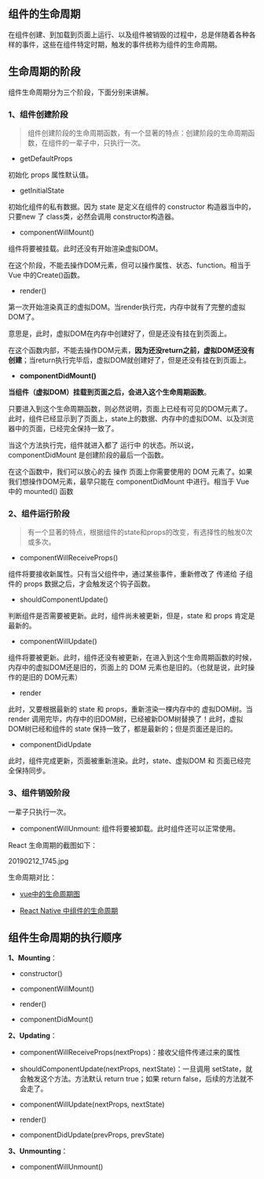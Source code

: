 


## 组件的生命周期

在组件创建、到加载到页面上运行、以及组件被销毁的过程中，总是伴随着各种各样的事件，这些在组件特定时期，触发的事件统称为组件的生命周期。

## 生命周期的阶段

组件生命周期分为三个阶段，下面分别来讲解。

### 1、组件创建阶段

> 组件创建阶段的生命周期函数，有一个显著的特点：创建阶段的生命周期函数，在组件的一辈子中，只执行一次。


- getDefaultProps

初始化 props 属性默认值。

- getInitialState

初始化组件的私有数据。因为 state 是定义在组件的 constructor 构造器当中的，只要new 了 class类，必然会调用 constructor构造器。

- componentWillMount()

组件将要被挂载。此时还没有开始渲染虚拟DOM。

在这个阶段，不能去操作DOM元素，但可以操作属性、状态、function。相当于 Vue 中的Create()函数。

- render()

第一次开始渲染真正的虚拟DOM。当render执行完，内存中就有了完整的虚拟DOM了。

意思是，此时，虚拟DOM在内存中创建好了，但是还没有挂在到页面上。

在这个函数内部，不能去操作DOM元素，**因为还没return之前，虚拟DOM还没有创建**；当return执行完毕后，虚拟DOM就创建好了，但是还没有挂在到页面上。

- **componentDidMount()**

**当组件（虚拟DOM）挂载到页面之后，会进入这个生命周期函数**。

只要进入到这个生命周期函数，则必然说明，页面上已经有可见的DOM元素了。此时，组件已经显示到了页面上，state上的数据、内存中的虚拟DOM、以及浏览器中的页面，已经完全保持一致了。

当这个方法执行完，组件就进入都了 运行中 的状态。所以说，componentDidMount 是创建阶段的最后一个函数。

在这个函数中，我们可以放心的去 操作 页面上你需要使用的 DOM 元素了。如果我们想操作DOM元素，最早只能在 componentDidMount 中进行。相当于 Vue 中的 mounted() 函数

### 2、组件运行阶段

>有一个显著的特点，根据组件的state和props的改变，有选择性的触发0次或多次。

- componentWillReceiveProps()

组件将要接收新属性。只有当父组件中，通过某些事件，重新修改了 传递给 子组件的 props 数据之后，才会触发这个钩子函数。

- shouldComponentUpdate()

判断组件是否需要被更新。此时，组件尚未被更新，但是，state 和 props 肯定是最新的。

- componentWillUpdate()

组件将要被更新。此时，组件还没有被更新，在进入到这个生命周期函数的时候，内存中的虚拟DOM还是旧的，页面上的 DOM 元素也是旧的。（也就是说，此时操作的是旧的 DOM元素）

- render

此时，又要根据最新的 state 和 props，重新渲染一棵内存中的 虚拟DOM树。当 render 调用完毕，内存中的旧DOM树，已经被新DOM树替换了！此时，虚拟DOM树已经和组件的 state 保持一致了，都是最新的；但是页面还是旧的。

- componentDidUpdate

此时，组件完成更新，页面被重新渲染。此时，state、虚拟DOM 和 页面已经完全保持同步。

### 3、组件销毁阶段

一辈子只执行一次。

- componentWillUnmount: 组件将要被卸载。此时组件还可以正常使用。

React 生命周期的截图如下：

20190212_1745.jpg

生命周期对比：

- [vue中的生命周期图](https://cn.vuejs.org/v2/guide/instance.html#生命周期图示)

- [React Native 中组件的生命周期](http://www.race604.com/react-native-component-lifecycle/)

## 组件生命周期的执行顺序

**1、Mounting**：

- constructor()

- componentWillMount()

- render()

- componentDidMount()

**2、Updating**：

- componentWillReceiveProps(nextProps)：接收父组件传递过来的属性

- shouldComponentUpdate(nextProps, nextState)：一旦调用 setState，就会触发这个方法。方法默认 return true；如果 return false，后续的方法就不会走了。

- componentWillUpdate(nextProps, nextState)

- render()

- componentDidUpdate(prevProps, prevState)

**3、Unmounting**：

 - componentWillUnmount()


